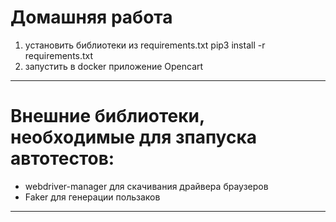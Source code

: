# Домашняя работа 
1. установить библиотеки из requirements.txt
pip3 install -r requirements.txt
2. запустить в docker приложение Opencart
__________________________________

# Внешние библиотеки, необходимые для зпапуска автотестов: 
- webdriver-manager для скачивания драйвера браузеров
- Faker для генерации пользаков
__________________________________


